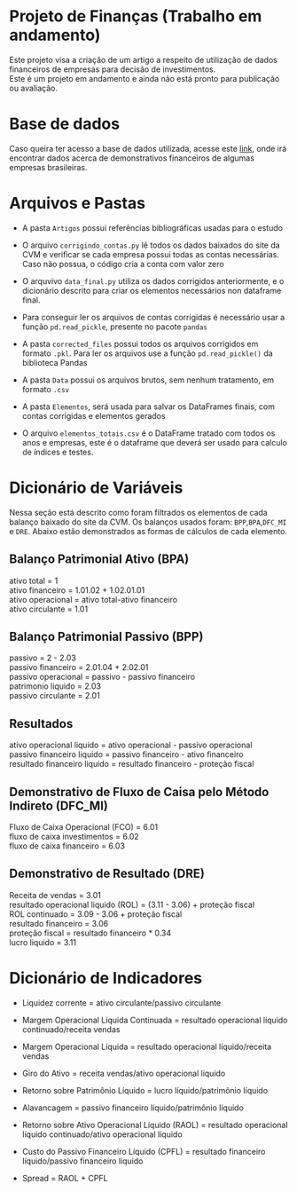 # Projeto de Finanças (Trabalho em andamento)
Este projeto visa a criação de um artigo a respeito de utilização de dados financeiros de empresas para decisão de investimentos.\
Este é um projeto em andamento e ainda não está pronto para publicação ou avaliação.

# Base de dados
Caso queira ter acesso a base de dados utilizada, acesse este [link](http://dados.cvm.gov.br/dados/CIA_ABERTA/DOC/DFP/DADOS/), onde irá encontrar dados acerca de demonstrativos financeiros de algumas empresas brasileiras.

# Arquivos e Pastas
- A pasta `Artigos` possui referências bibliográficas usadas para o estudo

- O arquivo `corrigindo_contas.py` lê todos os dados baixados do site da CVM e verificar se cada empresa possui todas as contas necessárias. Caso não possua, o código cria a conta com valor zero

- O arquvivo `data_final.py` utiliza os dados corrigidos anteriormente, e o dicionário descrito para criar os elementos necessários non dataframe final.

- Para conseguir ler os arquivos de contas corrigidas é necessário usar a função `pd.read_pickle`, presente no pacote `pandas` 

- A pasta `corrected_files` possui todos os arquivos corrigidos em formato `.pkl`. Para ler os arquivos use a função `pd.read_pickle()` da biblioteca Pandas

- A pasta `Data` possui os arquivos brutos, sem nenhum tratamento, em formato `.csv`

- A pasta `Elementos`, será usada para salvar os DataFrames finais, com contas corrigidas e elementos gerados

- O arquivo `elementos_totais.csv` é o DataFrame tratado com todos os anos e empresas, este é o dataframe que deverá ser usado para calculo de índices e testes.

# Dicionário de Variáveis
Nessa seção está descrito como foram filtrados os elementos de cada balanço baixado do site da CVM. Os balanços usados foram: `BPP`,`BPA`,`DFC_MI` e `DRE`. Abaixo estão demonstrados as formas de cálculos de cada elemento.

## Balanço Patrimonial Ativo (BPA)
ativo total = 1 \
ativo financeiro = 1.01.02 + 1.02.01.01\
ativo operacional = ativo total-ativo financeiro\
ativo circulante = 1.01

## Balanço Patrimonial Passivo (BPP)
passivo = 2 - 2.03 \
passivo financeiro = 2.01.04 + 2.02.01\
passivo operacional = passivo - passivo financeiro\
patrimonio liquido = 2.03\
passivo circulante = 2.01

## Resultados
ativo operacional liquido = ativo operacional - passivo operacional\
passivo financeiro liquido = passivo financeiro - ativo financeiro\
resultado financeiro liquido = resultado financeiro - proteção fiscal

## Demonstrativo de Fluxo de Caisa pelo Método Indireto (DFC_MI)
Fluxo de Caixa Operacional (FCO) = 6.01\
fluxo de caixa investimentos = 6.02\
fluxo de caixa financeiro = 6.03

## Demonstrativo de Resultado (DRE)
Receita de vendas = 3.01\
resultado operacional liquido (ROL) = (3.11 - 3.06) + proteção fiscal\
ROL continuado = 3.09 - 3.06 + proteção fiscal\
resultado financeiro = 3.06\
proteção fiscal = resultado financeiro * 0.34\
lucro liquido = 3.11

# Dicionário de Indicadores

- Liquidez corrente = ativo circulante/passivo circulante

- Margem Operacional Líquida Continuada = resultado operacional líquido continuado/receita vendas

- Margem Operacional Líquida = resultado operacional líquido/receita vendas

- Giro do Ativo = receita vendas/ativo operacional líquido

- Retorno sobre Patrimônio Líquido = lucro líquido/patrimônio líquido

- Alavancagem = passivo financeiro líquido/patrimônio líquido

- Retorno sobre Ativo Operacional Líquido (RAOL) = resultado operacional líquido continuado/ativo operacional líquido

- Custo do Passivo Financeiro Líquido (CPFL) = resultado financeiro líquido/passivo financeiro líquido

- Spread = RAOL + CPFL

